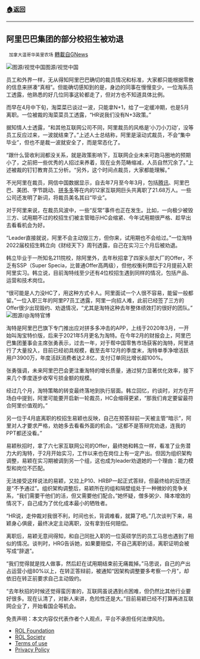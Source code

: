 ###  [:house:返回](README.md)
---


## 阿里巴巴集团的部分校招生被劝退
` 加拿大温哥华英里农场` [轉載自GNews](https://gnews.org/zh-hans/2574881/)

![图源/视觉中国](https://n.sinaimg.cn/spider20220520/107/w1024h683/20220520/ce7d-d07fcba3b3d8927ecd266cf863deaffc.jpg)图源/视觉中国
 
员工和外界一样，无从得知阿里巴巴确切的裁员情况和标准，大家都只能根据零散的信息来拼凑“真相”。但能确切感知到的是，身边的同事在慢慢变少。一位淘系员工透露，他熟悉的好几位同事这轮都走了，但对方也不知道具体比例。
 
而早在4月中下旬，淘菜菜已谈过一波，只能拿N+1，给了一定缓冲期，也是5月离职。一位被裁的淘菜菜员工透露，“HR说我们没有N+3政策。”
 
据知情人士透露，“和其他互联网公司不同，阿里裁员的风格是‘小刀小刀动’，没等员工反应过来，一波就结束了。”上述人士总结称，阿里是滚动式裁员，不会“集中毕业”，但也不是裁一波就安全了，而是常态化了。
 
“跟什么营收利润都没关系，就是政策影响下，互联网企业未来可跑马圈地的预期小了，之前把一些优秀的人招过来养着，现在业务范畴缩减，人员自然冗余了。”上述被裁的钉钉教育员工分析。“另外，这个时间点裁员，大家都能理解。”
 
不光阿里在裁员，网信中国数据显示，自去年7月至今年3月，包括[腾讯](http://stock.finance.sina.com.cn/hkstock/quotes/00700.html)、阿里巴巴、美团、字节跳动、[拼多多](http://stock.finance.sina.com.cn/usstock/quotes/PDD.html)等在内的12家互联网巨头共离职了21.68万人。一些公司还发明了新词，将裁员美名其曰“毕业”。
 
对于阿里来说，在裁员风波中，一些“反常”事件也正在发生。比如，一向极少被毁三方、试用期不过的校招生们被主管暗示HC会缩紧、今年试用期很严格、趁早出去看看机会为好。
 
“Leader直接就说，阿里不会主动毁三方，但你来，试用期也不会给过。”一位淘特2022届校招生韩立向《财经天下》周刊透露，自己在实习三个月后被劝退。
 
韩立毕业于一所知名211院校，除阿里外，去年秋招拿了四家头部大厂的Offer，不乏有SSP（Super Specia，比普通Offer高两级），但他权衡利弊后于2月提前入职阿里实习。韩立说，目前淘特线至少还有4位校招生遇到同样的情况，包括产品、运营和技术岗位。
 
“很可能是人力没HC了，用这种方式卡人。阿里面试一个人很不容易，能留一般都留。”一位入职三年的阿里P7员工透露，阿里一向招人难，此前已经签了三方的Offer很少出现毁约、劝退情况，“尤其是淘特这种去年整体绩效打的很好的团队。”![图源/@淘特官博](https://n.sinaimg.cn/spider20220520/549/w1080h1069/20220520/481b-5e1b9178466e1e8a1e2b45714053be43.jpg)
 
淘特是阿里巴巴旗下专门推出应对拼多多冲击的APP，上线于2020年3月，一开始叫淘宝特价版，后来于2021年5月更名为淘特。在今年2月的财报会上，阿里巴巴集团董事会主席张勇表示，过去一年，对于帮中国零售市场获客的淘特，阿里进行了大量投入，目前已经初具规模，截至去年12月的季度末，淘特单季净增活跃用户3900万，年度活跃消费者达2.8亿，支付订单同比增长超100%。
 
张勇强调，未来阿里巴巴会更注重淘特的增长质量，通过努力显著优化效率，接下来几个季度逐步收窄亏损金额的规模。
 
经过几个月，淘特策略的转变最终落地到执行层面。韩立回忆，约谈时，对方在开场白中提到，阿里可能要开启新一轮裁员，HC会缩得更紧，“那我们肯定要留最符合阿里价值观的。”
 
另一位于4月底离职的校招生易颖也反映，自己在预答辩前一天被主管“暗示”，阿里对人才要求严格，劝她多去看看外面的机会。“这都不是答辩完劝退，连我的PPT都还没看。”
 
易颖秋招时，拿了六七家互联网公司的Offer，最终她和韩立一样，看准了业务潜力大的淘特，于2月开始实习，工作以来也在岗位上有一定产出。但因为组织架构调整，易颖在实习期被调到另一个组，这也成为leader劝退她的一个理由：能力模型和岗位不匹配。
 
无法接受这样说法的易颖，又拉上P10、HRBP一起正式答辩，但最终给的反馈还是“不予通过”。组织架构调整后，易颖所在的组和隔壁组处于一种微妙的竞争关系，“我们需要干他们的活，但又需要他们配合。”她怀疑，僧多粥少、降本增效的情况下，自己成为了优化成本最小的牺牲者。
 
“HR说，走仲裁对我很不利，时间也长，背调难看，就算了吧。”几次谈判下来，易颖身心俱疲，最终决定主动离职，没有拿到任何赔偿。
 
离职后，易颖无意间得知，和自己同批入职的一位英硕学历的员工马思也遇到了相似的情况。谈判时，HRG告诉她，如果要赔偿，不自己离职的话，离职证明会被写成“辞退”。
 
“我们觉得就是找人做事，然后赶在试用期结束前无痛裁掉。”马思说，自己的产出占运营小组80%以上，在转正答辩前，被通知“因架构调整要多考察一个月”，却依旧在转正前要求自己主动毁约。
 
“去年秋招的时候还觉得蛮厉害的，互联网虽说遇到点困难，但仍然比其他行业要好很多。现在认清了，对新人来讲，危险性还是大。”目前易颖已经不打算再进互联网企业了，开始看国企等机会。

免责声明：本文内容仅代表作者个人观点，平台不承担任何法律风险。
  
- [ROL Foundation](https://rolfoundation.org/)
- [ROL Society](https://rolsociety.org/)
- [Terms of use](https://gnews.org/terms-of-use-3/)
- [Privacy Policy](https://gnews.org/privacy-policy/)
